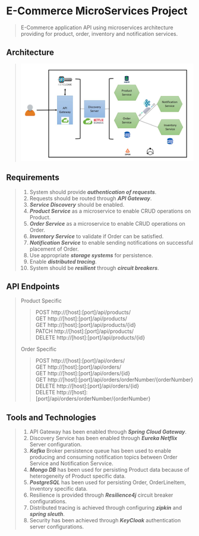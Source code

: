 # E-Commerce MicroServices Project
>   E-Commerce application API using microservices architecture providing for product, order, inventory and notification services.

## Architecture
> ![Architecture Diagram](/images/MicroServiceArchitecture.jpg)

## Requirements
>   1. System should provide **_authentication of requests_**.
>   2. Requests should be routed through **_API Gateway_**.
>   3. **_Service Discovery_** should be enabled.
>   4. **_Product Service_** as a microservice to enable CRUD operations on Product.
>   5. **_Order Service_** as a microservice to enable CRUD operations on Order.
>   6. **_Inventory Service_** to validate if Order can be satisfied.
>   7. **_Notification Service_** to enable sending notifications on successful placement of Order.
>   8. Use appropriate **_storage systems_** for persistence.
>   9. Enable **_distributed tracing_**.
>   10. System should be **_resilient_** through **_circuit breakers_**.

## API Endpoints
>   Product Specific
>>  POST http://[host]:[port]/api/products/<br/>
>>  GET http://[host]:[port]/api/products/<br/>
>>  GET http://[host]:[port]/api/products/{id}<br/>
>>  PATCH http://[host]:[port]/api/products/<br/>
>>  DELETE http://[host]:[port]/api/products/{id}<br/>
> 
>   Order Specific
>>  POST http://[host]:[port]/api/orders/<br/>
>>  GET http://[host]:[port]/api/orders/<br/>
>>  GET http://[host]:[port]/api/orders/{id}<br/>
>>  GET http://[host]:[port]/api/orders/orderNumber/{orderNumber}<br/>
>>  DELETE http://[host]:[port]/api/orders/{id}<br/>
>>  DELETE http://[host]:[port]/api/orders/orderNumber/{orderNumber}<br/>

## Tools and Technologies
>   1. API Gateway has been enabled through **_Spring Cloud Gateway_**.
>   2. Discovery Service has been enabled through **_Eureka Netflix_** Server configuration.
>   3. **_Kafka_** Broker persistence queue has been used to enable producing and consuming notification topics between Order Service and Notification Servvice.
>   4. **_Mongo DB_** has been used for persisting Product data because of heterogeneity of Product specific data.
>   5. **_PostgreSQL_** has been used for persisting Order, OrderLineItem, Inventory specific data.
>   6. Resilience is provided through **_Resilience4j_** circuit breaker configurations.
>   7. Distributed tracing is achieved through configuring **_zipkin_** and **_spring sleuth_**.
>   8. Security has been achieved through **_KeyCloak_** authentication server configurations.

